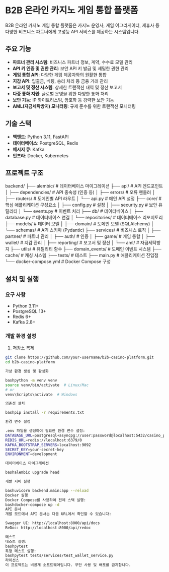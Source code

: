 # B2B 온라인 카지노 게임 통합 플랫폼

B2B 온라인 카지노 게임 통합 플랫폼은 카지노 운영사, 게임 어그리게이터, 제휴사 등 다양한 비즈니스 파트너에게 고성능 API 서비스를 제공하는 시스템입니다.

## 주요 기능

- **파트너 관리 시스템**: 비즈니스 파트너 정보, 계약, 수수료 모델 관리
- **API 키 인증 및 권한 관리**: 보안 API 키 발급 및 세밀한 권한 관리
- **게임 통합 API**: 다양한 게임 제공자와의 원활한 통합
- **지갑 API**: 입출금, 베팅, 승리 처리 등 금융 거래 관리
- **보고서 및 정산 시스템**: 상세한 트랜잭션 내역 및 정산 보고서
- **다중 통화 지원**: 글로벌 운영을 위한 다양한 통화 처리
- **보안 기능**: IP 화이트리스팅, 암호화 등 강력한 보안 기능
- **AML(자금세탁방지) 모니터링**: 규제 준수를 위한 트랜잭션 모니터링

## 기술 스택

- **백엔드**: Python 3.11, FastAPI
- **데이터베이스**: PostgreSQL, Redis
- **메시지 큐**: Kafka
- **인프라**: Docker, Kubernetes

## 프로젝트 구조
backend/
├── alembic/                  # 데이터베이스 마이그레이션
├── api/                      # API 엔드포인트
│   ├── dependencies/         # API 종속성 (인증 등)
│   ├── errors/               # 오류 핸들러
│   ├── routers/              # 도메인별 API 라우트
│   └── api.py                # 메인 API 설정
├── core/                     # 핵심 애플리케이션 구성요소
│   ├── config.py             # 설정
│   ├── security.py           # 보안 유틸리티
│   └── events.py             # 이벤트 처리
├── db/                       # 데이터베이스
│   ├── database.py           # 데이터베이스 연결
│   └── repositories/         # 데이터베이스 리포지토리
├── models/                   # 데이터 모델
│   ├── domain/               # 도메인 모델 (SQLAlchemy)
│   └── schemas/              # API 스키마 (Pydantic)
├── services/                 # 비즈니스 로직
│   ├── partner/              # 파트너 관리
│   ├── auth/                 # 인증
│   ├── game/                 # 게임 통합
│   ├── wallet/               # 지갑 관리
│   ├── reporting/            # 보고서 및 정산
│   └── aml/                  # 자금세탁방지
├── utils/                    # 유틸리티 함수
├── domain_events/            # 도메인 이벤트 시스템
├── cache/                    # 캐싱 시스템
├── tests/                    # 테스트
├── main.py                   # 애플리케이션 진입점
└── docker-compose.yml        # Docker Compose 구성

## 설치 및 실행

### 요구 사항

- Python 3.11+
- PostgreSQL 13+
- Redis 6+
- Kafka 2.8+

### 개발 환경 설정

1. 저장소 복제

```bash
git clone https://github.com/your-username/b2b-casino-platform.git
cd b2b-casino-platform

가상 환경 생성 및 활성화

bashpython -m venv venv
source venv/bin/activate  # Linux/Mac
# or
venv\Scripts\activate  # Windows

의존성 설치

bashpip install -r requirements.txt

환경 변수 설정

.env 파일을 생성하여 필요한 환경 변수 설정:
DATABASE_URL=postgresql+asyncpg://user:password@localhost:5432/casino_platform
REDIS_URL=redis://localhost:6379/0
KAFKA_BOOTSTRAP_SERVERS=localhost:9092
SECRET_KEY=your-secret-key
ENVIRONMENT=development

데이터베이스 마이그레이션

bashalembic upgrade head

개발 서버 실행

bashuvicorn backend.main:app --reload
Docker 실행
Docker Compose를 사용하여 전체 스택 실행:
bashdocker-compose up -d
API 문서
개발 모드에서 API 문서는 다음 URL에서 확인할 수 있습니다:

Swagger UI: http://localhost:8000/api/docs
ReDoc: http://localhost:8000/api/redoc

테스트
테스트 실행:
bashpytest
특정 테스트 실행:
bashpytest tests/services/test_wallet_service.py
라이선스
이 프로젝트는 비공개 소프트웨어입니다. 무단 사용 및 배포를 금지합니다.